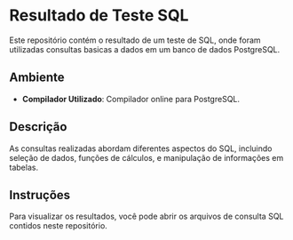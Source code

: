 # Resultado de Teste SQL

Este repositório contém o resultado de um teste de SQL, onde foram utilizadas consultas basicas a dados em um banco de dados PostgreSQL.

## Ambiente

- **Compilador Utilizado**: Compilador online para PostgreSQL.

## Descrição

As consultas realizadas abordam diferentes aspectos do SQL, incluindo seleção de dados, funções de cálculos, e manipulação de informações em tabelas.

## Instruções

Para visualizar os resultados, você pode abrir os arquivos de consulta SQL contidos neste repositório.

